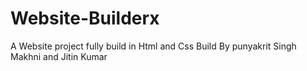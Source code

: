 # Website-Builderx
A Website project fully build in Html and Css
Build By punyakrit Singh Makhni and Jitin Kumar
